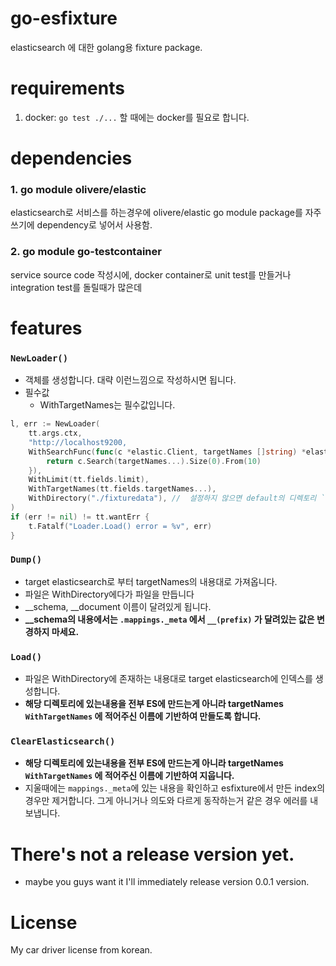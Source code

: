 # go-esfixture
elasticsearch 에 대한 golang용 fixture package.

# requirements
1. docker:  `go test ./...` 할 때에는 docker를 필요로 합니다.

# dependencies

### 1. go module olivere/elastic
elasticsearch로 서비스를 하는경우에 olivere/elastic go module package를 자주 쓰기에 dependency로 넣어서 사용함.

### 2. go module go-testcontainer
service source code 작성시에, docker container로 unit test를 만들거나 integration test를 돌릴때가 많은데

# features

### `NewLoader()`

- 객체를 생성합니다. 대략 이런느낌으로 작성하시면 됩니다.
- 필수값
  - WithTargetNames는 필수값입니다.
``` go
l, err := NewLoader(
    tt.args.ctx,
    "http://localhost9200,
    WithSearchFunc(func(c *elastic.Client, targetNames []string) *elastic.SearchService {
        return c.Search(targetNames...).Size(0).From(10)
    }),
    WithLimit(tt.fields.limit),
    WithTargetNames(tt.fields.targetNames...),
    WithDirectory("./fixturedata"), //  설정하지 않으면 default의 디렉토리 `./testdata/esfixtures`
)
if (err != nil) != tt.wantErr {
    t.Fatalf("Loader.Load() error = %v", err)
}
```

### `Dump()`

- target elasticsearch로 부터 targetNames의 내용대로 가져옵니다.
- 파일은 WithDirectory에다가 파일을 만듭니다
- __schema, __document 이름이 달려있게 됩니다.
- **__schema의 내용에서는 `.mappings._meta` 에서 `__(prefix)` 가 달려있는 값은 변경하지 마세요.**

### `Load()`

- 파일은 WithDirectory에 존재하는 내용대로 target elasticsearch에 인덱스를 생성합니다.
- **해당 디렉토리에 있는내용을 전부 ES에 만드는게 아니라 targetNames `WithTargetNames` 에 적어주신 이름에 기반하여 만들도록 합니다.**

### `ClearElasticsearch()`

- **해당 디렉토리에 있는내용을 전부 ES에 만드는게 아니라 targetNames `WithTargetNames` 에 적어주신 이름에 기반하여 지웁니다.**
-  지울때에는 `mappings._meta`에 있는 내용을 확인하고 esfixture에서 만든 index의 경우만 제거합니다. 그게 아니거나 의도와 다르게 동작하는거 같은 경우 에러를 내보냅니다.


# There's not a release version yet.
- maybe you guys want it I'll immediately release version 0.0.1 version.

# License
My car driver license from korean.